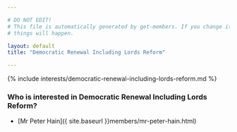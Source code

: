 ```yaml
---

# DO NOT EDIT!
# This file is automatically generated by get-members. If you change it, bad
# things will happen.

layout: default
title: "Democratic Renewal Including Lords Reform"

---
```


{% include interests/democratic-renewal-including-lords-reform.md %}

### Who is interested in Democratic Renewal Including Lords Reform?


* [Mr Peter Hain]({ site.baseurl }}members/mr-peter-hain.html)
